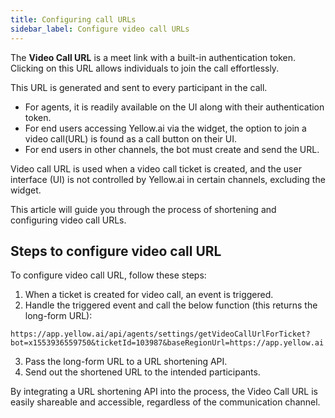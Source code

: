 ```yaml
---
title: Configuring call URLs
sidebar_label: Configure video call URLs
---
```


The **Video Call URL** is a meet link with a built-in authentication token. Clicking on this URL allows individuals to join the call effortlessly.

This URL is generated and sent to every participant in the call. 
- For agents, it is readily available on the UI along with their authentication token. 
- For end users accessing Yellow.ai via the widget, the option to join a video call(URL) is found as a call button on their UI. 
- For end users in other channels, the bot must create and send the URL.


Video call URL is used when a video call ticket is created, and the user interface (UI) is not controlled by Yellow.ai in certain channels, excluding the widget.


This article will guide you through the process of shortening and configuring video call URLs.


## Steps to configure video call URL 

To configure video call URL, follow these steps: 

1. When a ticket is created for video call, an event is triggered.
2. Handle the triggered event and call the below function (this returns the long-form URL): 
```
https://app.yellow.ai/api/agents/settings/getVideoCallUrlForTicket?bot=x1553936559750&ticketId=103987&baseRegionUrl=https://app.yellow.ai
```
3. Pass the long-form URL to a URL shortening API.
4. Send out the shortened URL to the intended participants.


By integrating a URL shortening API into the process, the Video Call URL is easily shareable and accessible, regardless of the communication channel.

